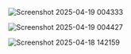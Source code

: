 ![Screenshot 2025-04-19 004333](https://github.com/user-attachments/assets/8043b3f7-55a4-4e11-8119-249c523cc119)


![Screenshot 2025-04-19 004427](https://github.com/user-attachments/assets/8c1382af-6974-4f00-a47f-19a6fb85a6b4)


![Screenshot 2025-04-18 142159](https://github.com/user-attachments/assets/f86a4d6f-6adc-4695-82c8-a482e110f681)









